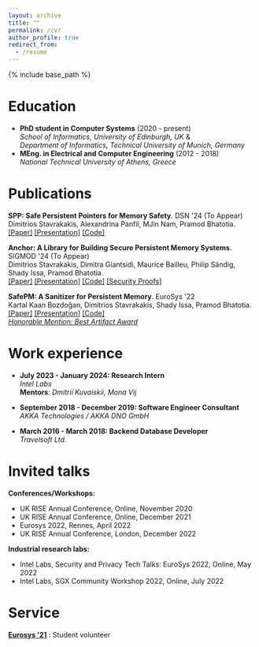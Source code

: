 ```yaml
---
layout: archive
title: ""
permalink: /cv/
author_profile: true
redirect_from:
  - /resume
---
```


{% include base_path %}

Education
======
* **PhD student in Computer Systems** (2020 - present) <br />
  *School of Informatics, University of Edinburgh, UK* & <br />
  *Department of Informatics, Technical University of Munich, Germany*
* **MEng. in Electrical and Computer Engineering** (2012 - 2018) <br />
  *National Technical University of Athens, Greece*
  
Publications
======
__SPP: Safe Persistent Pointers for Memory Safety__. DSN '24 (To Appear)  \
Dimitrios Stavrakakis, Alexandrina Panfil, MJin Nam, Pramod Bhatotia. \
[[Paper]](https://dimstav23.github.io/publications) [[Presentation]](https://dimstav23.github.io/publications) [[Code]](https://github.com/dimstav23/SPP)

__Anchor: A Library for Building Secure Persistent Memory Systems__. SIGMOD '24 (To Appear)  \
Dimitrios Stavrakakis, Dimitra Giantsidi, Maurice Bailleu, Philip Sändig, Shady Issa, Pramod Bhatotia. \
[[Paper]](https://dimstav23.github.io/publications) [[Presentation]](https://dimstav23.github.io/publications) [[Code]](https://github.com/dimstav23/Anchor) [[Security Proofs]](https://github.com/dimstav23/Anchor-Proofs)

__SafePM: A Sanitizer for Persistent Memory__. EuroSys '22  \
Kartal Kaan Bozdoğan, Dimitrios Stavrakakis, Shady Issa, Pramod Bhatotia. \
[[Paper]](https://dse.in.tum.de/wp-content/uploads/2022/04/final_digital_version.pdf) [[Presentation]](https://dse.in.tum.de/wp-content/uploads/2022/04/SafePM_eurosys22_presentation.pdf) [[Code]](https://github.com/TUM-DSE/safepm) \
[*Honorable Mention: Best Artifact Award*](https://dse.in.tum.de/wp-content/uploads/2022/05/HonorableMention-GillesMuller-SafePM.pdf)

Work experience
======
* **July 2023 - January 2024: Research Intern**<br />
  *Intel Labs*<br />
  **Mentors**: *Dmitrii Kuvaiskii, Mona Vij*

* **September 2018 - December 2019: Software Engineer Consultant**<br />
  *AKKA Technologies / AKKA DNO GmbH*

* **March 2016 - March 2018: Backend Database Developer**<br />
  *Travelsoft Ltd.*

Invited talks
======
**Conferences/Workshops:**
- UK RISE Annual Conference, Online, November 2020
- UK RISE Annual Conference, Online, December 2021
- Eurosys 2022, Rennes, April 2022
- UK RISE Annual Conference, London, December 2022

**Industrial research labs:**
- Intel Labs, Security and Privacy Tech Talks: EuroSys 2022, Online, May 2022
- Intel Labs, SGX Community Workshop 2022, Online, July 2022

Service
======
__[Eurosys '21](https://2021.eurosys.org/index.html)__ : Student volunteer